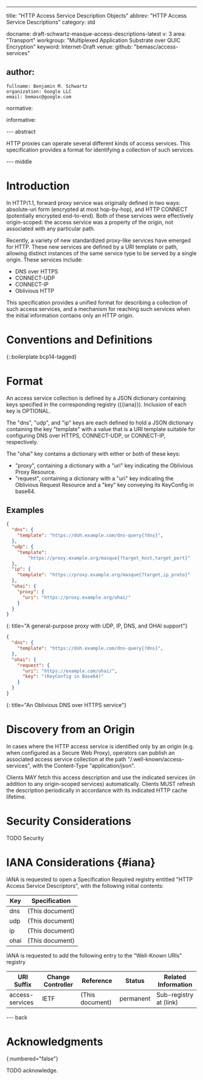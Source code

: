 ---
title: "HTTP Access Service Description Objects"
abbrev: "HTTP Access Service Descriptions"
category: std

docname: draft-schwartz-masque-access-descriptions-latest
v: 3
area: "Transport"
workgroup: "Multiplexed Application Substrate over QUIC Encryption"
keyword: Internet-Draft
venue:
  github: "bemasc/access-services"

author:
 -
    fullname: Benjamin M. Schwartz
    organization: Google LLC
    email: bemasc@google.com

normative:

informative:


--- abstract

HTTP proxies can operate several different kinds of access services.  This specification provides a format for identifying a collection of such services.


--- middle

# Introduction

In HTTP/1.1, forward proxy service was originally defined in two ways: absolute-uri form (encrypted at most hop-by-hop), and HTTP CONNECT (potentially encrypted end-to-end).  Both of these services were effectively origin-scoped: the access service was a property of the origin, not associated with any particular path.

Recently, a variety of new standardized proxy-like services have emerged for HTTP.  These new services are defined by a URI template or path, allowing distinct instances of the same service type to be served by a single origin.  These services include:

* DNS over HTTPS
* CONNECT-UDP
* CONNECT-IP
* Oblivious HTTP

This specification provides a unified format for describing a collection of such access services, and a mechanism for reaching such services when the initial information contains only an HTTP origin.

# Conventions and Definitions

{::boilerplate bcp14-tagged}

# Format

An access service collection is defined by a JSON dictionary containing keys specified in the corresponding registry ({{iana}}).  Inclusion of each key is OPTIONAL.

The "dns", "udp", and "ip" keys are each defined to hold a JSON dictionary containing the key "template" with a value that is a URI template suitable for configuring DNS over HTTPS, CONNECT-UDP, or CONNECT-IP, respectively.

The "ohai" key contains a dictionary with either or both of these keys:

* "proxy", containing a dictionary with a "uri" key indicating the Oblivious Proxy Resource.
* "request", containing a dictionary with a "uri" key indicating the Oblivious Request Resource and a "key" key conveying its KeyConfig in base64.

## Examples

~~~JSON
{
  "dns": {
    "template": "https://doh.example.com/dns-query{?dns}",
  },
  "udp": {
    "template":
        "https://proxy.example.org/masque{?target_host,target_port}"
  },
  "ip": {
    "template": "https://proxy.example.org/masque{?target,ip_proto}"
  },
  "ohai": {
    "proxy": {
      "uri": "https://proxy.example.org/ohai/"
    }
  }
}
~~~
{: title="A general-purpose proxy with UDP, IP, DNS, and OHAI support"}

~~~JSON
{
  "dns": {
    "template": "https://doh.example.com/dns-query{?dns}",
  },
  "ohai": {
    "request": {
      "uri": "https://example.com/ohai/",
      "key": "(KeyConfig in Base64)"
    }
  }
}
~~~
{: title="An Oblivious DNS over HTTPS service"}

# Discovery from an Origin

In cases where the HTTP access service is identified only by an origin (e.g. when configured as a Secure Web Proxy), operators can publish an associated access service collection at the path "/.well-known/access-services", with the Content-Type "application/json".

Clients MAY fetch this access description and use the indicated services (in addition to any origin-scoped services) automatically.  Clients MUST refresh the description periodically in accordance with its indicated HTTP cache lifetime.


# Security Considerations

TODO Security


# IANA Considerations {#iana}

IANA is requested to open a Specification Required registry entitled "HTTP Access Service Descriptors", with the following initial contents:

| Key  | Specification   |
|------|-----------------|
| dns  | (This document) |
| udp  | (This document) |
| ip   | (This document) |
| ohai | (This document) |

IANA is requested to add the following entry to the "Well-Known URIs" registry

| URI Suffix      | Change Controller | Reference       | Status    | Related Information |
| --------------- | ----------------- | --------------- | --------- | ------------------- |
| access-services | IETF              | (This document) | permanent | Sub-registry at (link)      |

--- back

# Acknowledgments
{:numbered="false"}

TODO acknowledge.
